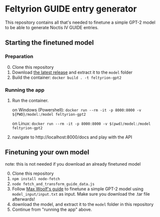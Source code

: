 # Feltyrion GUIDE entry generator

This repository contains all that's needed to finetune a simple GPT-2 model to be able to generate Noctis IV GUIDE entries.

## Starting the finetuned model

### Preparation

0. Clone this repository
1. Download [the latest release](https://github.com/jorisvddonk/feltyrion-gpt2-fastapi/releases/download/1.0.0/model.tar) and extract it to the `model` folder
2. Build the container: `docker build . -t feltyrion-gpt2`

### Running the app

1. Run the container.
  
    on Windows (Powershell): `docker run --rm -it -p 8000:8000 -v ${PWD}/model:/model feltyrion-gpt2`

    on Linux: `docker run --rm -it -p 8000:8000 -v $(pwd)/model:/model feltyrion-gpt2`

2. navigate to http://localhost:8000/docs and play with the API


## Finetuning your own model

note: this is not needed if you download an already finetuned model

0. Clone this repository
1. `npm install node-fetch`
2. `node fetch_and_transform_guide_data.js`
3. Follow [Max Woolf's guide](https://minimaxir.com/2019/09/howto-gpt2/) to finetune a simple GPT-2 model using `model_input/input.txt` as input. Make sure you download the .tar file afterwards!
4. download the model, and extract it to the `model` folder in this repository
5. Continue from "running the app" above.

